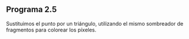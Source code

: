 ## Programa 2.5

Sustituimos el punto por un triángulo, utilizando el mismo sombreador de fragmentos para colorear los píxeles.

